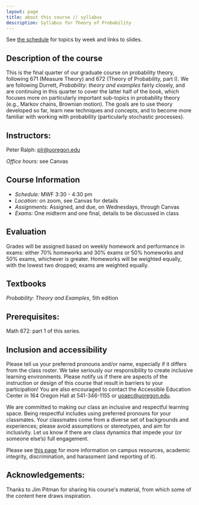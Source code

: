 ```yaml
---
layout: page
title: about this course // syllabus
description: Syllabus for Theory of Probability
---
```


See [the schedule](schedule.html) for topics by week and links to slides.

## Description of the course

This is the final quarter of our graduate course on probability theory,
following 671 (Measure Theory) and 672 (Theory of Probability, part I).
We are following Durrett, *Probability: theory and examples* fairly closely,
and are continuing in this quarter to cover the latter half of the book,
which focuses more on particularly important sub-topics in probability theory
(e.g., Markov chains, Brownian motion).
The goals are to use theory developed so far,
learn new techniques and concepts,
and to become more familiar with working with probability
(particularly stochastic processes).


## Instructors:

Peter Ralph: plr@uoregon.edu

*Office hours:* see Canvas


## Course Information

- *Schedule:* MWF 3:30 - 4:30 pm
- *Location:* on zoom, see Canvas for details
- *Assignments:* Assigned, and due, on Wednesdays, through Canvas
- *Exams:* One midterm and one final, details to be discussed in class

## Evaluation

Grades will be assigned based on weekly homework and performance in exams:
either 70% homeworks and 30% exams or 50% homeworks and 50% exams,
whichever is greater. Homeworks will be weighted equally, with the lowest two dropped;
exams are weighted equally.

## Textbooks

*Probability: Theory and Examples*, 5th edition

## Prerequisites:

Math 672: part 1 of this series.

## Inclusion and accessibility

Please tell us your preferred pronouns and/or name,
especially if it differs from the class roster.
We take seriously our responsibility to create inclusive learning environments.
Please notify us if there are aspects of the instruction or design of this
course that result in barriers to your participation! You are also encouraged
to contact the Accessible Education Center in 164 Oregon Hall at 541-346-1155
or uoaec@uoregon.edu.

We are committed to making our class an inclusive and respectful learning space.
Being respectful includes using preferred pronouns for your classmates.
Your classmates come from a diverse set of backgrounds and experiences;
please avoid assumptions or stereotypes, and aim for inclusivity.
Let us know if there are class dynamics that impede your (or someone else’s) full engagement. 

Please see [this page](policies.html) for more information on
campus resources, academic integrity, discrimination, and harassment (and reporting of it).


## Acknowledgements:

Thanks to Jim Pitman for sharing his course's material,
from which some of the content here draws inspiration.

